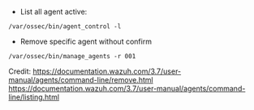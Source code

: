- List all agent active:
```
/var/ossec/bin/agent_control -l
```

- Remove specific agent without confirm

```
/var/ossec/bin/manage_agents -r 001
```

Credit: 
https://documentation.wazuh.com/3.7/user-manual/agents/command-line/remove.html
https://documentation.wazuh.com/3.7/user-manual/agents/command-line/listing.html
